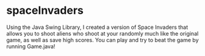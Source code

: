# spaceInvaders
Using the Java Swing Library, I created a version of Space Invaders that allows you to shoot aliens who shoot at your randomly much like the original game, as well as save high scores. You can play and try to beat the game by running Game.java!
